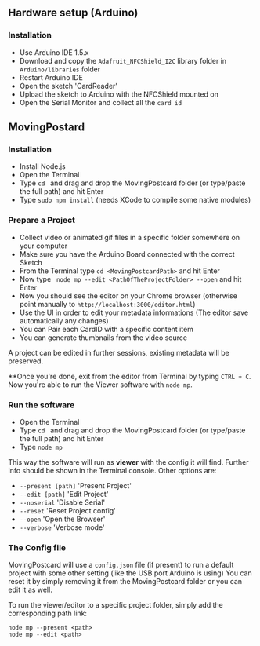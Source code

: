 
## Hardware setup (Arduino)

### Installation

- Use Arduino IDE 1.5.x
- Download and copy the ```Adafruit_NFCShield_I2C``` library folder in ```Arduino/libraries``` folder
- Restart Arduino IDE
- Open the sketch 'CardReader'
- Upload the sketch to Arduino with the NFCShield mounted on
- Open the Serial Monitor and collect all the ```card id```


## MovingPostard

### Installation

- Install Node.js
- Open the Terminal
- Type ```cd ``` and drag and drop the MovingPostcard folder (or type/paste the full path) and hit Enter
- Type ```sudo npm install``` (needs XCode to compile some native modules)



### Prepare a Project

- Collect video or animated gif files in a specific folder somewhere on your computer
- Make sure you have the Arduino Board connected with the correct Sketch
- From the Terminal type ```cd <MovingPostcardPath>``` and hit Enter
- Now type ``` node mp --edit <PathOfTheProjectFolder> --open``` and hit Enter
- Now you should see the editor on your Chrome browser (otherwise point manually to ```http://localhost:3000/editor.html```)
- Use the UI in order to edit your metadata informations (The editor save automatically any changes)
- You can Pair each CardID with a specific content item
- You can generate thumbnails from the video source

A project can be edited in further sessions, existing metadata will be preserved.

**Once you're done, exit from the editor from Terminal by typing ```CTRL + C```. Now you're able to run the Viewer software with ```node mp```.



### Run the software

- Open the Terminal
- Type ```cd ``` and drag and drop the MovingPostcard folder (or type/paste the full path) and hit Enter
- Type ```node mp```

This way the software will run as **viewer** with the config it will find.
Further info should be shown in the Terminal console.
Other options are:

- ```--present [path]``` 'Present Project'
- ```--edit [path]``` 'Edit Project'
- ```--noserial``` 'Disable Serial'
- ```--reset``` 'Reset Project config'
- ```--open``` 'Open the Browser'
- ```--verbose``` 'Verbose mode'







### The Config file

MovingPostcard will use a ```config.json``` file (if present) to run a default project with some other setting (like the USB port Arduino is using)
You can reset it by simply removing it from the MovingPostcard folder or you can edit it as well.


To run the viewer/editor to a specific project folder, simply add the corresponding path link:

	node mp --present <path>
	node mp --edit <path>





